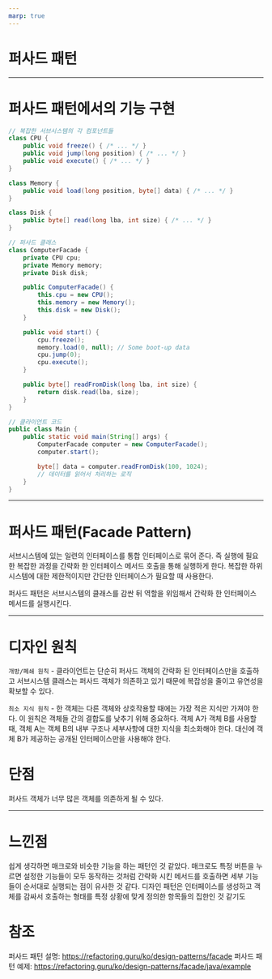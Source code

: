 ```yaml
---
marp: true
---
```


# 퍼사드 패턴

---

# 퍼사드 패턴에서의 기능 구현

```java
// 복잡한 서브시스템의 각 컴포넌트들
class CPU {
    public void freeze() { /* ... */ }
    public void jump(long position) { /* ... */ }
    public void execute() { /* ... */ }
}

class Memory {
    public void load(long position, byte[] data) { /* ... */ }
}

class Disk {
    public byte[] read(long lba, int size) { /* ... */ }
}

// 퍼사드 클래스
class ComputerFacade {
    private CPU cpu;
    private Memory memory;
    private Disk disk;

    public ComputerFacade() {
        this.cpu = new CPU();
        this.memory = new Memory();
        this.disk = new Disk();
    }

    public void start() {
        cpu.freeze();
        memory.load(0, null); // Some boot-up data
        cpu.jump(0);
        cpu.execute();
    }

    public byte[] readFromDisk(long lba, int size) {
        return disk.read(lba, size);
    }
}

// 클라이언트 코드
public class Main {
    public static void main(String[] args) {
        ComputerFacade computer = new ComputerFacade();
        computer.start();

        byte[] data = computer.readFromDisk(100, 1024);
        // 데이터를 읽어서 처리하는 로직
    }
}

```

---

# 퍼사드 패턴(Facade Pattern)

서브시스템에 있는 일련의 인터페이스를 통합 인터페이스로 묶어 준다. 즉 실행에 필요한 복잡한 과정을 간략화 한 인터페이스 메서드 호출을 통해 실행하게 한다. 복잡한 하위 시스템에 대한 제한적이지만 간단한 인터페이스가 필요할 때 사용한다.

퍼사드 패턴은 서브시스템의 클래스를 감싼 뒤 역할을 위임해서 간략화 한 인터페이스 메서드를 실행시킨다.

---

# 디자인 원칙

`개방/폐쇄 원칙` - 클라이언트는 단순히 퍼사드 객체의 간략화 된 인터페이스만을 호출하고 서브시스템 클래스는 퍼사드 객체가 의존하고 있기 때문에 복잡성을 줄이고 유연성을 확보할 수 있다.

`최소 지식 원칙` - 한 객체는 다른 객체와 상호작용할 때에는 가장 적은 지식만 가져야 한다. 이 원칙은 객체들 간의 결합도를 낮추기 위해 중요하다. 객체 A가 객체 B를 사용할 때, 객체 A는 객체 B의 내부 구조나 세부사항에 대한 지식을 최소화해야 한다. 대신에 객체 B가 제공하는 공개된 인터페이스만을 사용해야 한다.

# 단점

퍼사드 객체가 너무 많은 객체를 의존하게 될 수 있다.

---

# 느낀점

쉽게 생각하면 매크로와 비슷한 기능을 하는 패턴인 것 같았다. 매크로도 특정 버튼을 누르면 설정한 기능들이 모두 동작하는 것처럼 간략화 시킨 메서드를 호출하면 세부 기능들이 순서대로 실행되는 점이 유사한 것 같다.
디자인 패턴은 인터페이스를 생성하고 객체를 감싸서 호출하는 형태를 특정 상황에 맞게 정의한 항목들의 집한인 것 같기도

# 참조

퍼사드 패턴 설명: https://refactoring.guru/ko/design-patterns/facade
퍼사드 패턴 예제: https://refactoring.guru/ko/design-patterns/facade/java/example
